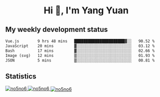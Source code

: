<h1 align="center">Hi 👋, I'm Yang Yuan</h1>


## My weekly development status
<!--START_SECTION:waka-->

```txt
Vue.js        9 hrs 48 mins   ██████████████████████▓░░   90.52 %
JavaScript    20 mins         ▓░░░░░░░░░░░░░░░░░░░░░░░░   03.12 %
Bash          17 mins         ▓░░░░░░░░░░░░░░░░░░░░░░░░   02.66 %
Image (svg)   12 mins         ▒░░░░░░░░░░░░░░░░░░░░░░░░   01.93 %
JSON          5 mins          ▒░░░░░░░░░░░░░░░░░░░░░░░░   00.81 %
```

<!--END_SECTION:waka-->

## Statistics
<a href="https://github.com/anuraghazra/github-readme-stats">
  <img src="https://github-readme-stats.vercel.app/api/top-langs/?username=no5no6&theme=dracula" alt="no5no6">
</a>
<a href="https://github.com/anuraghazra/github-readme-stats">
  <img src="https://github-readme-stats.vercel.app/api?username=no5no6&show_icons=true&theme=dracula&line_height=40" alt="no5no6">
</a>
<a href="https://github.com/anuraghazra/github-readme-stats">
  <img align="center" src="https://github-readme-streak-stats.herokuapp.com/?user=no5no6&theme=dracula" alt="no5no6" />
</a>